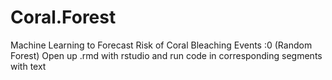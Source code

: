 # Coral.Forest
Machine Learning to Forecast Risk of Coral Bleaching Events :0 (Random Forest)
Open up .rmd with rstudio and run code in corresponding segments with text


